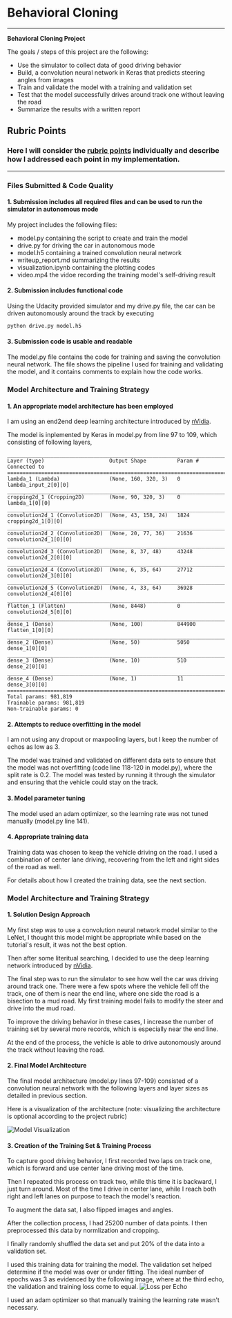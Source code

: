 # **Behavioral Cloning** 
---

**Behavioral Cloning Project**

The goals / steps of this project are the following:
* Use the simulator to collect data of good driving behavior
* Build, a convolution neural network in Keras that predicts steering angles from images
* Train and validate the model with a training and validation set
* Test that the model successfully drives around track one without leaving the road
* Summarize the results with a written report

[//]: # (Image References)

[image1]: ./images/nvnet.png "Model Visualization"
[image2]: ./images/loss.png "Loss per Echo"


## Rubric Points
### Here I will consider the [rubric points](https://review.udacity.com/#!/rubrics/432/view) individually and describe how I addressed each point in my implementation.  

---
### Files Submitted & Code Quality

#### 1. Submission includes all required files and can be used to run the simulator in autonomous mode

My project includes the following files:
* model.py containing the script to create and train the model
* drive.py for driving the car in autonomous mode
* model.h5 containing a trained convolution neural network 
* writeup_report.md summarizing the results
* visualization.ipynb containing the plotting codes
* video.mp4 the vidoe recording the training model's self-driving result

#### 2. Submission includes functional code
Using the Udacity provided simulator and my drive.py file, the car can be driven autonomously around the track by executing 
```sh
python drive.py model.h5
```

#### 3. Submission code is usable and readable

The model.py file contains the code for training and saving the convolution neural network. The file shows the pipeline I used for training and validating the model, and it contains comments to explain how the code works.

### Model Architecture and Training Strategy

#### 1. An appropriate model architecture has been employed
I am using an end2end deep learning architecture introduced by [nVidia](https://devblogs.nvidia.com/deep-learning-self-driving-cars/).

The model is inplemented by Keras in model.py from line 97 to 109, which consisting of following layers,
```
____________________________________________________________________________________________________
Layer (type)                     Output Shape          Param #     Connected to                     
====================================================================================================
lambda_1 (Lambda)                (None, 160, 320, 3)   0           lambda_input_2[0][0]             
____________________________________________________________________________________________________
cropping2d_1 (Cropping2D)        (None, 90, 320, 3)    0           lambda_1[0][0]                   
____________________________________________________________________________________________________
convolution2d_1 (Convolution2D)  (None, 43, 158, 24)   1824        cropping2d_1[0][0]               
____________________________________________________________________________________________________
convolution2d_2 (Convolution2D)  (None, 20, 77, 36)    21636       convolution2d_1[0][0]            
____________________________________________________________________________________________________
convolution2d_3 (Convolution2D)  (None, 8, 37, 48)     43248       convolution2d_2[0][0]            
____________________________________________________________________________________________________
convolution2d_4 (Convolution2D)  (None, 6, 35, 64)     27712       convolution2d_3[0][0]            
____________________________________________________________________________________________________
convolution2d_5 (Convolution2D)  (None, 4, 33, 64)     36928       convolution2d_4[0][0]            
____________________________________________________________________________________________________
flatten_1 (Flatten)              (None, 8448)          0           convolution2d_5[0][0]            
____________________________________________________________________________________________________
dense_1 (Dense)                  (None, 100)           844900      flatten_1[0][0]                  
____________________________________________________________________________________________________
dense_2 (Dense)                  (None, 50)            5050        dense_1[0][0]                    
____________________________________________________________________________________________________
dense_3 (Dense)                  (None, 10)            510         dense_2[0][0]                    
____________________________________________________________________________________________________
dense_4 (Dense)                  (None, 1)             11          dense_3[0][0]                    
====================================================================================================
Total params: 981,819
Trainable params: 981,819
Non-trainable params: 0
```

#### 2. Attempts to reduce overfitting in the model
I am not using any dropout or maxpooling layers, but I keep the number of echos as low as 3.

The model was trained and validated on different data sets to ensure that the model was not overfitting (code line 118-120 in model.py), where the split rate is 0.2. 
The model was tested by running it through the simulator and ensuring that the vehicle could stay on the track.

#### 3. Model parameter tuning

The model used an adam optimizer, so the learning rate was not tuned manually (model.py line 141).

#### 4. Appropriate training data

Training data was chosen to keep the vehicle driving on the road. 
I used a combination of center lane driving, recovering from the left and right sides of the road as well. 

For details about how I created the training data, see the next section. 

### Model Architecture and Training Strategy

#### 1. Solution Design Approach

My first step was to use a convolution neural network model similar to the LeNet, I thought this model might be appropriate while based on the tutorial's result, it was not the best option.

Then after some literitual searching, I decided to use the deep learning network introduced by [nVidia](https://devblogs.nvidia.com/deep-learning-self-driving-cars/).

The final step was to run the simulator to see how well the car was driving around track one. There were a few spots where the vehicle fell off the track, one of them is near the end line, where one side the road is a bisection to a mud road. My first training model fails to modify the steer and drive into the mud road. 

To improve the driving behavior in these cases, I increase the number of training set by several more records, which is especially near the end line.

At the end of the process, the vehicle is able to drive autonomously around the track without leaving the road.

#### 2. Final Model Architecture

The final model architecture (model.py lines 97-109) consisted of a convolution neural network with the following layers and layer sizes as detailed in previous section.

Here is a visualization of the architecture (note: visualizing the architecture is optional according to the project rubric)

![Model Visualization][image1]

#### 3. Creation of the Training Set & Training Process

To capture good driving behavior, I first recorded two laps on track one, which is forward and use center lane driving most of the time.

Then I repeated this process on track two, while this time it is backward, I just turn around. Most of the time I drive in center lane, while I reach both right and left lanes on purpose to teach the model's reaction.

To augment the data sat, I also flipped images and angles.

After the collection process, I had 25200 number of data points. I then preprocessed this data by normlization and cropping.

I finally randomly shuffled the data set and put 20% of the data into a validation set. 

I used this training data for training the model. The validation set helped determine if the model was over or under fitting. The ideal number of epochs was 3 as evidenced by the following image, where at the third echo, the validation and training loss come to equal.
![Loss per Echo][image2]

I used an adam optimizer so that manually training the learning rate wasn't necessary.
